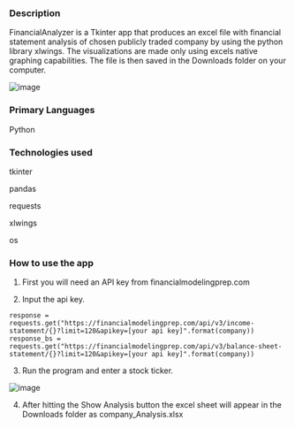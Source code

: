 ### Description


FinancialAnalyzer is a Tkinter app that produces an excel file with financial statement analysis of chosen publicly traded company by using the python library xlwings. The visualizations are made only using excels native graphing capabilities. The file is then saved in the Downloads folder on your computer.

![image](https://user-images.githubusercontent.com/67132647/192934728-50463eb6-5dff-40fd-86a8-d0099f806928.png)




### Primary Languages

Python

### Technologies used

tkinter

pandas

requests

xlwings

os 

### How to use the app

1. First you will need an API key from financialmodelingprep.com

2. Input the api key.

```
response = requests.get("https://financialmodelingprep.com/api/v3/income-statement/{}?limit=120&apikey=[your api key]".format(company))
response_bs = requests.get("https://financialmodelingprep.com/api/v3/balance-sheet-statement/{}?limit=120&apikey=[your api key]".format(company))
```

3. Run the program and enter a stock ticker.

![image](https://user-images.githubusercontent.com/67132647/192931578-5827817a-cbab-453f-81ac-33bd1ca24371.png)

4. After hitting the Show Analysis button the excel sheet will appear in the Downloads folder as company_Analysis.xlsx










